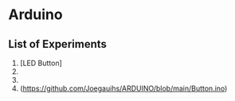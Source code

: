 
# Arduino

## List of Experiments

1. [LED Button]
2. 
3. 
4. (https://github.com/Joegauihs/ARDUINO/blob/main/Button.ino)
